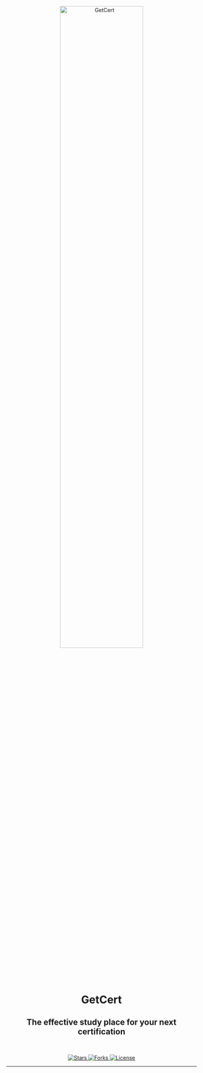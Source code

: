 <p align="center">
  <img width="66%" src="https://res.cloudinary.com/dkmuc5wf9/image/upload/v1611612775/getcert-brand/logo-small_zqpdph.svg" align="center" alt="GetCert " />
  <h1 align="center">GetCert</h1>
  <h2 align="center">The effective study place for your next certification</h2>
  <br />
  <p align="center">
    <a href="https://github.com/getcert/getcert.org/stargazers">
      <img alt="Stars" src="https://img.shields.io/github/stars/getcert/getcert.org?color=75AADB" />
    </a>
    <a href="https://github.com/getcert/getcert.org/network/members">
      <img alt="Forks" src="https://img.shields.io/github/forks/getcert/getcert.org?color=75AADB" />
    </a>
    <a href="https://github.com/getcert/getcert.org/blob/main/LICENSE">
      <img alt="License" src="https://img.shields.io/github/license/getcert/getcert.org" />
    </a>
  </p>
</p>

---
